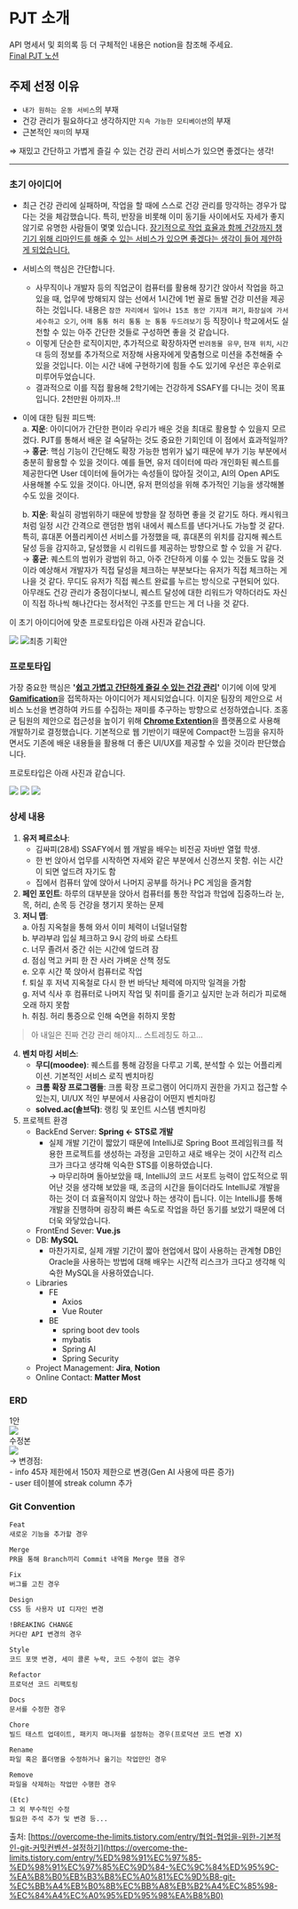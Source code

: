# PJT 소개
API 명세서 및 회의록 등
더 구체적인 내용은 notion을 참조해 주세요.<br>
[Final PJT 노션](https://www.notion.so/PJT-Template-babd0c39afc448c5b526e6cc2abacc39#128385f6088b812d9cdfec654edce99e)



## 주제 선정 이유

- `내가 원하는 운동 서비스`의 부재
- 건강 관리가 필요하다고 생각하지만 `지속 가능한 모티베이션`의 부재
- 근본적인 `재미`의 부재

⇒ 재밌고 간단하고 가볍게 즐길 수 있는 건강 관리 서비스가 있으면 좋겠다는 생각!

---

### 초기 아이디어
- 최근 건강 관리에 실패하며, 작업을 할 때에 스스로 건강 관리를 망각하는 경우가 많다는 것을 체감했습니다. 특히, 반장을 비롯해 이미 동기들 사이에서도 자세가 좋지 않기로 유명한 사람들이 몇몇 있습니다. <u>장기적으로 작업 효율과 함께 건강까지 챙기기 위해 리마인드를 해줄 수 있는 서비스가 있으면 좋겠다는 생각이 들어 제안하게 되었습니다.</u>
- 서비스의 핵심은 간단합니다.
    - 사무직이나 개발자 등의 직업군이 컴퓨터를 활용해 장기간 앉아서 작업을 하고 있을 때, 업무에 방해되지 않는 선에서 1시간에 1번 꼴로 돌발 건강 미션을 제공하는 것입니다. 내용은 `잠깐 자리에서 일어나 15초 동안 기지개 펴기`, `화장실에 가서 세수하고 오기`, `어깨 통통 허리 통통 눈 통통 두드려보기` 등 직장이나 학교에서도 실천할 수 있는 아주 간단한 것들로 구성하면 좋을 것 같습니다.
    - 이렇게 단순한 로직이지만, 추가적으로 확장하자면 `반려동물 유무`, `현재 위치`, `시간대` 등의 정보를 추가적으로 저장해 사용자에게 맞춤형으로 미션을 추천해줄 수 있을 것입니다. 이는 시간 내에 구현하기에 힘들 수도 있기에 우선은 후순위로 미루어두었습니다.
    - 결과적으로 이를 직접 활용해 2학기에는 건강하게 SSAFY를 다니는 것이 목표입니다. 2천만원 아끼자..!!

- 이에 대한 팀원 피드백:<br>
    a. **지운**: 아이디어가 간단한 편이라 우리가 배운 것을 최대로 활용할 수 있을지 모르겠다. PJT를 통해서 배운 걸 숙달하는 것도 중요한 기회인데 이 점에서 효과적일까?
    <br>
    &rarr; **홍균**: 핵심 기능이 간단해도 확장 가능한 범위가 넓기 때문에 부가 기능 부분에서 충분히 활용할 수 있을 것이다. 예를 들면, 유저 데이터에 따라 개인화된 퀘스트를 제공한다면 User 데이터에 들어가는 속성들이 많아질 것이고, AI의 Open API도 사용해볼 수도 있을 것이다. 아니면, 유저 편의성을 위해 추가적인 기능을 생각해볼 수도 있을 것이다. <br>

    b. **지운**: 확실히 광범위하기 때문에 방향을 잘 정하면 좋을 것 같기도 하다. 캐시워크처럼 일정 시간 간격으로 랜덤한 범위 내에서 퀘스트를 낸다거나도 가능할 것 같다. 특히, 휴대폰 어플리케이션 서비스를 가정했을 때, 휴대폰의 위치를 감지해 퀘스트 달성 등을 감지하고, 달성했을 시 리워드를 제공하는 방향으로 할 수 있을 거 같다.
    <br>
    &rarr; **홍균**: 퀘스트의 범위가 광범위 하고, 아주 간단하게 이룰 수 있는 것들도 많을 것이라 예상해서 개발자가 직접 달성을 체크하는 부분보다는 유저가 직접 체크하는 게 나을 것 같다. 무디도  유저가 직접 퀘스트 완료를 누르는 방식으로 구현되어 있다. 아무래도 건강 관리가 중점이다보니, 퀘스트 달성에 대한 리워드가 약하더라도 자신이 직접 하나씩 해나간다는 정서적인 구조를 만드는 게 더 나을 것 같다.

이 초기 아이디어에 맞춘 프로토타입은 아래 사진과 같습니다.

<img src="./readme_assets/초기 아이디어 - 대시보드.png">
<img src="./readme_assets/초기 아이디어 - 크롬 확장자.png"


## 최종 기획안
### 프로토타입
가장 중요한 핵심은 **'<u>쉽고 가볍고 간단하게 즐길 수 있는 건강 관리</u>'** 이기에 이에 맞게 <u>**Gamification**</u>을 접목하자는 아이디어가 제시되었습니다.
이지운 팀장의 제안으로 서비스 노선을 변경하여 카드를 수집하는 재미를 추구하는 방향으로 선정하였습니다. 
조홍균 팀원의 제안으로 접근성을 높이기 위해 <u>**Chrome Extention**</u>을 플랫폼으로 사용해 개발하기로 결정했습니다. 기본적으로 웹 기반이기 때문에 Compact한 느낌을 유지하면서도 기존에 배운 내용들을 활용해 더 좋은 UI/UX를 제공할 수 있을 것이라 판단했습니다.

 프로토타입은 아래 사진과 같습니다.

<img src="./readme_assets/최종-로그인.png">
<img src="./readme_assets/최종-카드뽑기.png">
<img src="./readme_assets/최종-통계.png">

### 상세 내용
1. **유저 페르소나**: 
    - 김싸피(28세) SSAFY에서 웹 개발을 배우는 비전공 자바반 열혈 학생. 
    - 한 번 앉아서 업무를 시작하면 자세와 같은 부분에서 신경쓰지 못함. 쉬는 시간이 되면 엎드려 자기도 함
    - 집에서 컴퓨터 앞에 앉아서 나머지 공부를 하거나 PC 게임을 즐겨함
2. **페인 포인트**: 하루의 대부분을 앉아서 컴퓨터를 통한 작업과 학업에 집중하느라 눈, 목, 허리, 손목 등 건강을 챙기지 못하는 문제
3. **저니 맵**:<br>
    a. 아침 지옥철을 통해 와서 이미 체력이 너덜너덜함<br>
    b. 부랴부랴 입실 체크하고 9시 강의 바로 스타트<br>
    c. 너무 졸려서 중간 쉬는 시간에 엎드려 잠<br>
    d. 점심 먹고 커피 한 잔 사러 가벼운 산책 정도<br>
    e. 오후 시간 쭉 앉아서 컴퓨터로 작업<br>
    f. 퇴실 후 저녁 지옥철로 다시 한 번 바닥난 체력에 마지막 일격을 가함<br>
    g. 저녁 식사 후 컴퓨터로 나머지 작업 및 취미를 즐기고 싶지만 눈과 허리가 피로해 오래 하지 못함<br>
    h. 취침. 허리 통증으로 인해 숙면을 취하지 못함<br>
>아 내일은 진짜 건강 관리 해야지... 스트레칭도 하고...
4. **벤치 마킹 서비스**:
    - **무디(moodee)**: 퀘스트를 통해 감정을 다루고 기록, 분석할 수 있는 어플리케이션. 기본적인 서비스 로직 벤치마킹
    - **크롬 확장 프로그램들**: 크롬 확장 프로그램이 어디까지 권한을 가지고 접근할 수 있는지, UI/UX 적인 부분에서 사용감이 어떤지 벤치마킹
    - **solved.ac(솔브닥)**: 랭킹 및 포인트 시스템 벤치마킹
5. 프로젝트 환경
    - BackEnd Server: **Spring ← STS로 개발**
        - 실제 개발 기간이 짧았기 때문에 IntelliJ로 Spring Boot 프레임워크를 적용한 프로젝트를 생성하는 과정을 고민하고 새로 배우는 것이 시간적 리스크가 크다고 생각해 익숙한 STS를 이용하였습니다.<br>
        &rarr; 마무리하며 돌아보았을 때, IntelliJ의 코드 서포트 능력이 압도적으로 뛰어난 것을 생각해 보았을 때, 조금의 시간을 들이더라도 IntelliJ로 개발을 하는 것이 더 효율적이지 않았나 하는 생각이 듭니다. 이는 IntelliJ를 통해 개발을 진행하며 굉장히 빠른 속도로 작업을 하던 동기를 보았기 때문에 더더욱 와닿았습니다.
    - FrontEnd Sever: **Vue.js**
    - DB: **MySQL**
        - 마찬가지로, 실제 개발 기간이 짧아 현업에서 많이 사용하는 관계형 DB인 Oracle을 사용하는 방법에 대해 배우는 시간적 리스크가 크다고 생각해 익숙한 MySQL을 사용하였습니다.
    - Libraries
        - FE
            - Axios
            - Vue Router
        - BE
            - spring boot dev tools
            - mybatis
            - Spring AI
            - Spring Security
    - Project Management: **Jira**, **Notion**
    - Online Contact: **Matter Most**


### ERD
1안<br>
<img src="./final_pjt_erd.png">
<br>
수정본<br>
<img src="./final_pjt_erd_edit_version.png">
<br>
&rarr; 변경점:<br>
    - info 45자 제한에서 150자 제한으로 변경(Gen AI 사용에 따른 증가)<br>
    - user 테이블에 streak column 추가<br>

### Git Convention
```
Feat
새로운 기능을 추가할 경우

Merge
PR을 통해 Branch끼리 Commit 내역을 Merge 했을 경우

Fix
버그를 고친 경우

Design
CSS 등 사용자 UI 디자인 변경

!BREAKING CHANGE
커다란 API 변경의 경우

Style
코드 포맷 변경, 세미 콜론 누락, 코드 수정이 없는 경우

Refactor
프로덕션 코드 리팩토링

Docs
문서를 수정한 경우

Chore
빌드 태스트 업데이트, 패키지 매니저를 설정하는 경우(프로덕션 코드 변경 X)

Rename
파일 혹은 폴더명을 수정하거나 옮기는 작업만인 경우

Remove
파일을 삭제하는 작업만 수행한 경우

(Etc)
그 외 부수적인 수정
필요한 주석 추가 및 변경 등...
```
출처:
[https://overcome-the-limits.tistory.com/entry/협업-협업을-위한-기본적인-git-커밋컨벤션-설정하기](https://overcome-the-limits.tistory.com/entry/%ED%98%91%EC%97%85-%ED%98%91%EC%97%85%EC%9D%84-%EC%9C%84%ED%95%9C-%EA%B8%B0%EB%B3%B8%EC%A0%81%EC%9D%B8-git-%EC%BB%A4%EB%B0%8B%EC%BB%A8%EB%B2%A4%EC%85%98-%EC%84%A4%EC%A0%95%ED%95%98%EA%B8%B0)